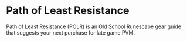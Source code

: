 # Path of Least Resistance
Path of Least Resistance (POLR) is an Old School Runescape gear guide that suggests your next purchase for late game PVM.
